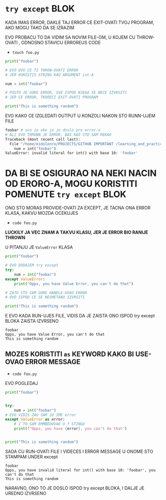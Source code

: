 # `try except` BLOK

KADA IMAS ERROR, DAKLE TAJ ERROR CE EXIT-OVATI TVOJ PROGRAM, AKO MOGU TAKO DA SE IZRAZIM

EVO PROBACU TO DA VIDIM SA NOVIM FILE-OM, U KOJEM CU THROW-OVATI , ODNOSNO STAVICU ERROREUS CODE

- `touch foo.py`

```py
print("foobar")

# EVO OVO CE TI THROW-OVATI ERROR
# JER KORISTIS STRING KAO ARGUMENT int-A

num = int("foobar")

# POSTO JE GORE ERROR, SVE ISPOD NJEGA SE NECE IZVRSITI
# JER CE ERROR, TKORECI EXIT-OVATI PROGRAM

print("This is something random")

```

EVO KAKO CE IZGLEDATI OUTPUT U KONZOLI NAKON STO RUNN-UJEM FILE

```bash
foobar # ovo je oke je je doslo pre error-a
# ALI EVO THROWN JE ERROR, BAS KAO STO SAM REKAO
Traceback (most recent call last):
  File "/home/eidolonro/PROJECTS/GITHUB IMPORTANT /learning_and_practicing_phyton/foo.py", line 6, in <module>
    num = int("foobar")
ValueError: invalid literal for int() with base 10: 'foobar'
```

# DA BI SE OSIGURAO NA NEKI NACIN OD ERORO-A, MOGU KORISTITI POMENUTE `try except` BLOK

ONO STO MORAS PROVIDE-OVATI ZA EXCEPT, JE TACNA ONA ERROR KLASA, KAKVU MOZDA OCEKUJES

- `code foo.py`

**LUCKILY JA VEC ZNAM A TAKVU KLASU, JER JE ERROR BIO RANIJE THROWN**

U PITANJU JE `ValueError` KLASA

```py
print("foobar")

# EVO DODAJEM try except
try:
    num = int("foobar")
except ValueError:
    print("Opps, you have Value Error, you can't do that")

# ZATO STO SAM GORE HANDLE-OVAO ERROR
# OVO ISPOD CE SE NESMETANO IZVRSITI

print("This is something random")

```

E EVO KADA RUN-UJES FILE, VIDIS DA JE ZAISTA ONO ISPOD try except BLOKA ZAISTA IZVRSENO

```
foobar
Opps, you have Value Error, you can't do that
This is something random
```

## MOZES KORISTITI `as` KEYWORD KAKO BI USE-OVAO ERROR MESSAGE

- `code foo.py`

EVO POGLEDAJ

```py
print("foobar")


try:
    num = int("foobar")
# EVO VIDIS ZAO SAM JO IME error
except ValueError as error:
    # I TO SAM EMMBEDOVAO U f STINGU
    print(f"Opps, you have {error}, you can't do that")


print("This is something random")
```

SADA CU RUN-OVATI FILE I VIDECES I ERROR MESSAGE U ONOME STO STAMPAM UNDER except

```
foobar
Opps, you have invalid literal for int() with base 10: 'foobar', you can't do that
This is something random
```

NARAVNO, ONO TO JE DOSLO ISPOD try except BLOKA, I DALJE JE UREDNO IZVRSENO
